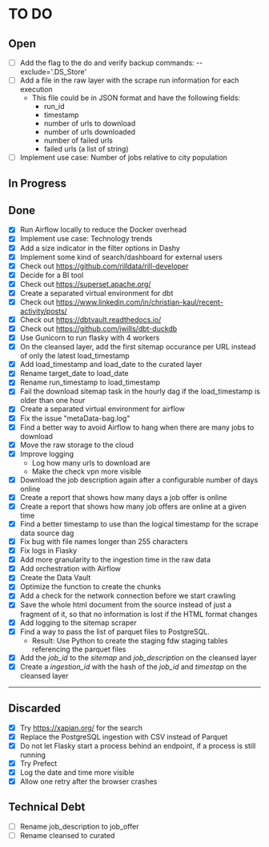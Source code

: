 # TO DO

## Open

- [ ] Add the flag to the do and verify backup commands: --exclude='.DS_Store'
- [ ] Add a file in the raw layer with the scrape run information for each execution
    - This file could be in JSON format and have the following fields:
        - run_id
        - timestamp
        - number of urls to download
        - number of urls downloaded
        - number of failed urls
        - failed urls (a list of string)
- [ ] Implement use case: Number of jobs relative to city population

## In Progress


## Done

- [x] Run Airflow locally to reduce the Docker overhead
- [x] Implement use case: Technology trends
- [x] Add a size indicator in the filter options in Dashy
- [x] Implement some kind of search/dashboard for external users
- [x] Check out https://github.com/rilldata/rill-developer
- [x] Decide for a BI tool
- [x] Check out https://superset.apache.org/
- [x] Create a separated virtual environment for dbt
- [x] Check out https://www.linkedin.com/in/christian-kaul/recent-activity/posts/
- [x] Check out https://dbtvault.readthedocs.io/
- [x] Check out https://github.com/jwills/dbt-duckdb
- [x] Use Gunicorn to run flasky with 4 workers
- [x] On the cleansed layer, add the first sitemap occurance per URL instead of only the latest load_timestamp
- [x] Add load_timestamp and load_date to the curated layer
- [x] Rename target_date to load_date
- [x] Rename run_timestamp to load_timestamp
- [x] Fail the download sitemap task in the hourly dag if the load_timestamp is older than one hour
- [x] Create a separated virtual environment for airflow
- [x] Fix the issue "metaData-bag.log"
- [x] Find a better way to avoid Airflow to hang when there are many jobs to download
- [x] Move the raw storage to the cloud
- [x] Improve logging
    - Log how many urls to download are
    - Make the check vpn more visible
- [x] Download the job description again after a configurable number of days online
- [x] Create a report that shows how many days a job offer is online
- [x] Create a report that shows how many job offers are online at a given time
- [x] Find a better timestamp to use than the logical timestamp for the scrape data source dag
- [x] Fix bug with file names longer than 255 characters
- [x] Fix logs in Flasky
- [x] Add more granularity to the ingestion time in the raw data
- [x] Add orchestration with Airflow
- [x] Create the Data Vault
- [x] Optimize the function to create the chunks
- [x] Add a check for the network connection before we start crawling
- [x] Save the whole html document from the source instead of just a fragment of it, so that no information is lost if
  the HTML format changes
- [x] Add logging to the sitemap scraper
- [x] Find a way to pass the list of parquet files to PostgreSQL.
    - Result: Use Python to create the staging fdw staging tables referencing the parquet files
- [x] Add the _job_id_ to the _sitemap_ and _job_description_ on the cleansed layer
- [x] Create a _ingestion_id_ with the hash of the _job_id_ and _timestap_ on the cleansed layer

---

## Discarded

- [x] Try https://xapian.org/ for the search
- [x] Replace the PostgreSQL ingestion with CSV instead of Parquet
- [x] Do not let Flasky start a process behind an endpoint, if a process is still running
- [x] Try Prefect
- [x] Log the date and time more visible
- [x] Allow one retry after the browser crashes

## Technical Debt

- [ ] Rename job_description to job_offer
- [ ] Rename cleansed to curated
